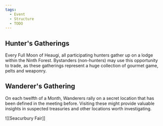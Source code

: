 ```yaml
---
tags:
  - Event
  - Structure
  - TODO
---
```

## Hunter's Gatherings
Every Full Moon of Heaugi, all participating hunters gather up on a lodge within the Ninth Forest.
Bystanders (non-hunters) may use this opportunity to trade, as these gatherings represent a huge collection of gourmet game, pelts and weaponry. 

## Wanderer's Gathering
On each twelfth of a Month, Wanderers rally on a secret location that has been defined in the meeting before. Visiting these might provide valuable insights in suspected treasuries and other locations worth investigating. 

![[Seacurbury Fair]]